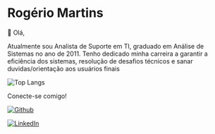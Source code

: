 # Rogério Martins  

👋 Olá, 

Atualmente sou Analista de Suporte em TI, graduado em Análise de Sistemas no ano de 2011.
Tenho dedicado minha carreira a garantir a eficiência dos sistemas, resolução de desafios técnicos e sanar duvidas/orientação aos usuários finais




![Top Langs](https://github-readme-stats-git-masterrstaa-rickstaa.vercel.app/api/top-langs/?username=rmartinspro2023&bg_color=000&border_color=30A3DC&title_color=E94D5F&text_color=FFF)



Conecte-se comigo!

[![Github](https://img.shields.io/badge/Github-000?style=for-the-badge&logo=github&logoColor=)](https://github.com/rmartinspro2023)

[![LinkedIn](https://img.shields.io/badge/LinkedIn-000?style=for-the-badge&logo=linkedin&logoColor=0E76A8)](https://www.linkedin.com/in/rog%C3%A9rio-martins-21a78a25b/)

